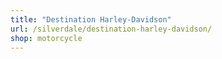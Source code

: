 ```yaml
---
title: "Destination Harley-Davidson"
url: /silverdale/destination-harley-davidson/
shop: motorcycle
---
```

